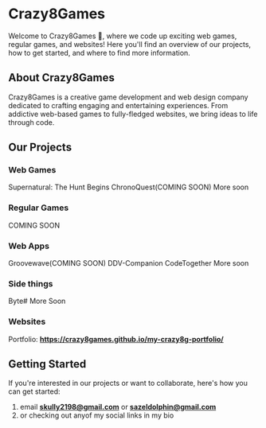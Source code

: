 # Crazy8Games

Welcome to Crazy8Games 👋, where we code up exciting web games, regular games, and websites! Here you'll find an overview of our projects, how to get started, and where to find more information.

## About Crazy8Games
Crazy8Games is a creative game development and web design company dedicated to crafting engaging and entertaining experiences. From addictive web-based games to fully-fledged websites, we bring ideas to life through code.

## Our Projects
### Web Games
Supernatural: The Hunt Begins
ChronoQuest(COMING SOON)
More soon

### Regular Games
COMING SOON

### Web Apps
Groovewave(COMING SOON)
DDV-Companion
CodeTogether
More soon

### Side things
Byte#
More Soon

### Websites
Portfolio: **https://crazy8games.github.io/my-crazy8g-portfolio/**

## Getting Started
If you're interested in our projects or want to collaborate, here's how you can get started:

1. email **skully2198@gmail.com** or **sazeldolphin@gmail.com**
2. or checking out anyof my social links in my bio
